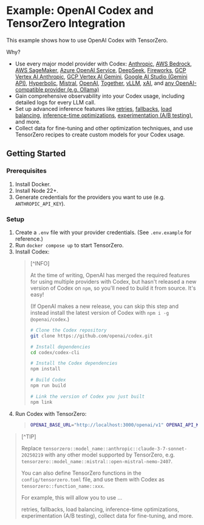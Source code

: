 # Example: OpenAI Codex and TensorZero Integration

This example shows how to use OpenAI Codex with TensorZero.

Why?

- Use every major model provider with Codex:
  [Anthropic](https://www.tensorzero.com/docs/gateway/guides/providers/anthropic),
  [AWS Bedrock](https://www.tensorzero.com/docs/gateway/guides/providers/aws-bedrock),
  [AWS SageMaker](https://www.tensorzero.com/docs/gateway/guides/providers/aws-sagemaker),
  [Azure OpenAI Service](https://www.tensorzero.com/docs/gateway/guides/providers/azure),
  [DeepSeek](https://www.tensorzero.com/docs/gateway/guides/providers/deepseek),
  [Fireworks](https://www.tensorzero.com/docs/gateway/guides/providers/fireworks),
  [GCP Vertex AI Anthropic](https://www.tensorzero.com/docs/gateway/guides/providers/gcp-vertex-ai-anthropic),
  [GCP Vertex AI Gemini](https://www.tensorzero.com/docs/gateway/guides/providers/gcp-vertex-ai-gemini),
  [Google AI Studio (Gemini API)](https://www.tensorzero.com/docs/gateway/guides/providers/google-ai-studio-gemini),
  [Hyperbolic](https://www.tensorzero.com/docs/gateway/guides/providers/hyperbolic),
  [Mistral](https://www.tensorzero.com/docs/gateway/guides/providers/mistral),
  [OpenAI](https://www.tensorzero.com/docs/gateway/guides/providers/openai),
  [Together](https://www.tensorzero.com/docs/gateway/guides/providers/together),
  [vLLM](https://www.tensorzero.com/docs/gateway/guides/providers/vllm),
  [xAI](https://www.tensorzero.com/docs/gateway/guides/providers/xai),
  and [any OpenAI-compatible provider (e.g. Ollama)](https://www.tensorzero.com/docs/gateway/guides/providers/openai-compatible)
- Gain comprehensive observability into your Codex usage, including detailed logs for every LLM call.
- Set up advanced inference features like [retries](https://www.tensorzero.com/docs/gateway/guides/retries-fallbacks/), [fallbacks](https://www.tensorzero.com/docs/gateway/guides/retries-fallbacks/), [load balancing](https://www.tensorzero.com/docs/gateway/guides/retries-fallbacks/#load-balancing), [inference-time optimizations](https://www.tensorzero.com/docs/gateway/guides/inference-time-optimizations/), [experimentation (A/B testing)](https://www.tensorzero.com/docs/gateway/guides/experimentation/), and more.
- Collect data for fine-tuning and other optimization techniques, and use TensorZero recipes to create custom models for your Codex usage.

## Getting Started

### Prerequisites

1. Install Docker.
2. Install Node 22+.
3. Generate credentials for the providers you want to use (e.g. `ANTHROPIC_API_KEY`).

### Setup

1. Create a `.env` file with your provider credentials. (See `.env.example` for reference.)
2. Run `docker compose up` to start TensorZero.
3. Install Codex:
   > [^INFO]
   >
   > At the time of writing, OpenAI has merged the required features for using multiple providers with Codex, but hasn't released a new version of Codex on `npm`, so you'll need to build it from source.
   > It's easy!
   >
   > (If OpenAI makes a new release, you can skip this step and instead install the latest version of Codex with `npm i -g @openai/codex`.)
   >
   > ```bash
   > # Clone the Codex repository
   > git clone https://github.com/openai/codex.git
   >
   > # Install dependencies
   > cd codex/codex-cli
   >
   > # Install the Codex dependencies
   > npm install
   >
   > # Build Codex
   > npm run build
   >
   > # Link the version of Codex you just built
   > npm link
   > ```
4. Run Codex with TensorZero:
   > ```bash
   > OPENAI_BASE_URL="http://localhost:3000/openai/v1" OPENAI_API_KEY="not-used" codex -p tensorzero -m tensorzero::model_name::anthropic::claude-3-7-sonnet-20250219
   > ```

> [^TIP]
>
> Replace `tensorzero::model_name::anthropic::claude-3-7-sonnet-20250219` with any other model supported by TensorZero, e.g. `tensorzero::model_name::mistral::open-mistral-nemo-2407`.
>
> You can also define TensorZero functions in the `config/tensorzero.toml` file, and use them with Codex as `tensorzero::function_name::xxx`.
>
> For example, this will allow you to use ...
>
> retries, fallbacks, load balancing, inference-time optimizations, experimentation (A/B testing), collect data for fine-tuning, and more.
